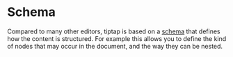 # Schema

Compared to many other editors, tiptap is based on a [schema](https://prosemirror.net/docs/guide/#schema) that defines how the content is structured. For example this allows you to define the kind of nodes that may occur in the document, and the way they can be nested. 
